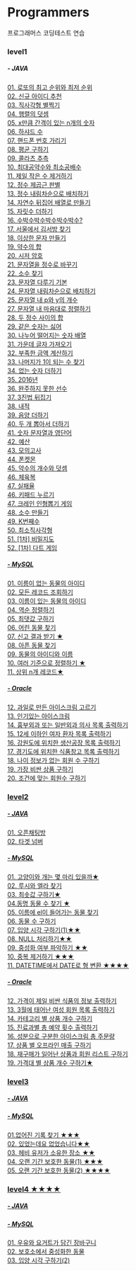 # Programmers
프로그래머스 코딩테스트 연습


### level1
#####  - JAVA

<a href="https://school.programmers.co.kr/learn/courses/30/lessons/77484">01. 로또의 최고 순위와 최저 순위</br>
<a href="https://school.programmers.co.kr/learn/courses/30/lessons/72410">02. 신규 아이디 추천 </br>
<a href="https://school.programmers.co.kr/learn/courses/30/lessons/12969">03. 직사각형 별찍기 </br>
<a href="https://school.programmers.co.kr/learn/courses/30/lessons/12950">04. 행렬의 덧셈</br>
<a href="https://school.programmers.co.kr/learn/courses/30/lessons/12954">05. x만큼 간격이 있는 n개의 숫자</br>
<a href="https://school.programmers.co.kr/learn/courses/30/lessons/12947">06. 하샤드 수</br>
<a href="https://school.programmers.co.kr/learn/courses/30/lessons/12948">07. 핸드폰 번호 가리기</br>
<a href="https://school.programmers.co.kr/learn/courses/30/lessons/12944">08. 평균 구하기</br>
<a href="https://school.programmers.co.kr/learn/courses/30/lessons/12943">09. 콜라츠 추측</br>
<a href="https://school.programmers.co.kr/learn/courses/30/lessons/12940">10. 최대공약수와 최소공배수</br>
<a href="https://school.programmers.co.kr/learn/courses/30/lessons/12935">11. 제일 작은 수 제거하기 </br>
<a href="https://school.programmers.co.kr/learn/courses/30/lessons/12934">12. 정수 제곱근 판별</br>
<a href="https://school.programmers.co.kr/learn/courses/30/lessons/12933">13. 정수 내림차순으로 배치하기</br>
<a href="https://school.programmers.co.kr/learn/courses/30/lessons/12932">14. 자연수 뒤집어 배열로 만들기 </br>
<a href="https://school.programmers.co.kr/learn/courses/30/lessons/12931">15. 자릿수 더하기 </br>
<a href="https://school.programmers.co.kr/learn/courses/30/lessons/12922">16. 수박수박수박수박수박수? </br>
<a href="https://school.programmers.co.kr/learn/courses/30/lessons/12919">17. 서울에서 김서방 찾기 </br>
<a href="https://school.programmers.co.kr/learn/courses/30/lessons/12930">18. 이상한 문자 만들기 </br>
<a href="https://school.programmers.co.kr/learn/courses/30/lessons/12928">19. 약수의 합 </br>
<a href="https://school.programmers.co.kr/learn/courses/30/lessons/12926">20. 시저 암호</br>
<a href="https://school.programmers.co.kr/learn/courses/30/lessons/12925">21. 문자열을 정수로 바꾸기 </br>
<a href="https://school.programmers.co.kr/learn/courses/30/lessons/12921">22. 소수 찾기</br>
<a href="https://school.programmers.co.kr/learn/courses/30/lessons/12918">23. 문자열 다루기 기본 </br>
<a href="https://school.programmers.co.kr/learn/courses/30/lessons/12917">24. 문자열 내림차순으로 배치하기</br>
<a href="https://school.programmers.co.kr/learn/courses/30/lessons/12916">25. 문자열 내 p와 y의 개수 </br>
<a href="https://school.programmers.co.kr/learn/courses/30/lessons/12915?language=java">27. 문자열 내 마음대로 정렬하기 </br>
<a href="https://school.programmers.co.kr/learn/courses/30/lessons/12912">28. 두 정수 사이의 합</br>
<a href="https://school.programmers.co.kr/learn/courses/30/lessons/12906">29. 같은 숫자는 싫어</br>
<a href="https://school.programmers.co.kr/learn/courses/30/lessons/12910">30. 나누어 떨어지는 숫자 배열</br>
<a href="https://school.programmers.co.kr/learn/courses/30/lessons/12903">31. 가운데 글자 가져오기 </br>
<a href="https://school.programmers.co.kr/learn/courses/30/lessons/82612">32. 부족한 금액 계산하기</br>
<a href="https://school.programmers.co.kr/learn/courses/30/lessons/87389">33. 나머지가 1이 되는 수 찾기</br>
<a href="https://school.programmers.co.kr/learn/courses/30/lessons/86051?language=java">34. 없는 숫자 더하기</br>
<a href="https://school.programmers.co.kr/learn/courses/30/lessons/12901">35. 2016년</br>
<a href="https://school.programmers.co.kr/learn/courses/30/lessons/42576">36. 완주하지 못한 선수</br>
<a href="https://school.programmers.co.kr/learn/courses/30/lessons/68935">37. 3진법 뒤집기</br>
<a href="https://school.programmers.co.kr/learn/courses/30/lessons/70128?language=java">38. 내적</br>
<a href="https://school.programmers.co.kr/learn/courses/30/lessons/76501">39. 음양 더하기</br>
<a href="https://school.programmers.co.kr/learn/courses/30/lessons/68644">40. 두 개 뽑아서 더하기</br>
<a href="https://school.programmers.co.kr/learn/courses/30/lessons/81301">41. 숫자 문자열과 영단어</br>
<a href="https://school.programmers.co.kr/learn/courses/30/lessons/12982">42. 예산</br>
<a href="https://school.programmers.co.kr/learn/courses/30/lessons/42840">43. 모의고사</br>
<a href="https://school.programmers.co.kr/learn/courses/30/lessons/1845">44. 폰켓몬</br>
<a href="https://school.programmers.co.kr/learn/courses/30/lessons/77884">45. 약수의 개수와 덧셈</br>
<a href="https://school.programmers.co.kr/learn/courses/30/lessons/42862">46. 체육복</br>
<a href="https://school.programmers.co.kr/learn/courses/30/lessons/42889">47. 실패율 </br>
<a href="https://school.programmers.co.kr/learn/courses/30/lessons/67256">46. 키패드 누르기</br>
<a href="https://school.programmers.co.kr/learn/courses/30/lessons/64061">47. 크레인 인형뽑기 게임</br>
<a href="https://school.programmers.co.kr/learn/courses/30/lessons/12977">48. 소수 만들기</br>
<a href="https://school.programmers.co.kr/learn/courses/30/lessons/42748">49. K번째수 </br>
<a href="https://school.programmers.co.kr/learn/courses/30/lessons/86491">50. 최소직사각형</br>
<a href="https://school.programmers.co.kr/learn/courses/30/lessons/17681">51. [1차] 비밀지도</br>
<a href="https://school.programmers.co.kr/learn/courses/30/lessons/17682">52. [1차] 다트 게임</br>

<!--
<a href="">53. </br>
-->


#####  - MySQL
<a href="https://school.programmers.co.kr/learn/courses/30/lessons/59039#">01. 이름이 없는 동물의 아이디</br>
<a href="https://school.programmers.co.kr/learn/courses/30/lessons/59034">02. 모든 레코드 조회하기</br>
<a href="https://school.programmers.co.kr/learn/courses/30/lessons/59407">03. 이름이 있는 동물의 아이디</br>
<a href="https://school.programmers.co.kr/learn/courses/30/lessons/59035">04. 역순 정렬하기</br>
<a href="https://school.programmers.co.kr/learn/courses/30/lessons/59415">05. 최댓값 구하기</br>
<a href="https://school.programmers.co.kr/learn/courses/30/lessons/59037">06. 어린 동물 찾기</br>
<a href="https://school.programmers.co.kr/learn/courses/30/lessons/92334?language=java">07. 신고 결과 받기 ★</br>
<a href="https://school.programmers.co.kr/learn/courses/30/lessons/59036#fn1">08. 아픈 동물 찾기</br>
<a href="https://school.programmers.co.kr/learn/courses/30/lessons/59403">09. 동물의 아이디와 이름</br>
<a href="https://school.programmers.co.kr/learn/courses/30/lessons/59404">10. 여러 기준으로 정렬하기 ★ </br>
<a href="https://school.programmers.co.kr/learn/courses/30/lessons/59405">11. 상위 n개 레코드★ </br>

#####  - Oracle
<a href="https://school.programmers.co.kr/learn/courses/30/lessons/133025?language=oracle">12. 과일로 만든 아이스크림 고르기</br>
<a href="https://school.programmers.co.kr/learn/courses/30/lessons/133024">13. 인기있는 아이스크림</br>
<a href="https://school.programmers.co.kr/learn/courses/30/lessons/132203">14. 흉부외과 또는 일반외과 의사 목록 출력하기</br>
<a href="https://school.programmers.co.kr/learn/courses/30/lessons/132201">15. 12세 이하인 여자 환자 목록 출력하기</br>
<a href="https://school.programmers.co.kr/learn/courses/30/lessons/131112">16. 강원도에 위치한 생산공장 목록 출력하기</br>
<a href="https://school.programmers.co.kr/learn/courses/30/lessons/131114?language=oracle">17. 경기도에 위치한 식품창고 목록 출력하기</br>
<a href="https://school.programmers.co.kr/learn/courses/30/lessons/131528">18. 나이 정보가 없는 회원 수 구하기</br>
<a href="https://school.programmers.co.kr/learn/courses/30/lessons/131697">19. 가장 비싼 상품 구하기</br>
<a href="https://school.programmers.co.kr/learn/courses/30/lessons/131535">20. 조건에 맞는 회원수 구하기</br>

### level2
#####  - JAVA
<a href="https://programmers.co.kr/learn/courses/30/lessons/42888">01. 오픈채팅방</br>
<a href="https://programmers.co.kr/learn/courses/30/lessons/43165">02. 타겟 넘버</br>
#####  - MySQL
<a href="https://school.programmers.co.kr/learn/courses/30/lessons/59040">01. 고양이와 개는 몇 마리 있을까★ </br>
<a href="https://school.programmers.co.kr/learn/courses/30/lessons/59046">02. 루시와 엘라 찾기 </br>
<a href="https://school.programmers.co.kr/learn/courses/30/lessons/59038">03. 최솟값 구하기★ </br>
<a href="https://school.programmers.co.kr/learn/courses/30/lessons/59041">04.동명 동물 수 찾기 ★</br>
<a href="https://school.programmers.co.kr/learn/courses/30/lessons/59047">05. 이름에 el이 들어가는 동물 찾기 </br>
<a href="https://school.programmers.co.kr/learn/courses/30/lessons/59406">06. 동물 수 구하기 </br>
<a href="https://school.programmers.co.kr/learn/courses/30/lessons/59412">07. 입양 시각 구하기(1)★★ </br>
<a href="https://school.programmers.co.kr/learn/courses/30/lessons/59410">08. NULL 처리하기★★</br>
<a href="https://school.programmers.co.kr/learn/courses/30/lessons/59409">09. 중성화 여부 파악하기 ★★</br>
<a href="https://school.programmers.co.kr/learn/courses/30/lessons/59408">10. 중복 제거하기 ★★★</br>
<a href="https://school.programmers.co.kr/learn/courses/30/lessons/59414">11. DATETIME에서 DATE로 형 변환 ★★★★</br>

#####  - Oracle
<a href="https://school.programmers.co.kr/learn/courses/30/lessons/131115">12. 가격이 제일 비싼 식품의 정보 출력하기</br>
<a href="https://school.programmers.co.kr/learn/courses/30/lessons/131120">13. 3월에 태어난 여성 회원 목록 출력하기</br>
<a href="https://school.programmers.co.kr/learn/courses/30/lessons/131529">14. 카테고리 별 상품 개수 구하기</br>
<a href="https://school.programmers.co.kr/learn/courses/30/lessons/132202">15. 진료과별 총 예약 횟수 출력하기</br>
<a href="https://school.programmers.co.kr/learn/courses/30/lessons/133026">16. 성분으로 구분한 아이스크림 총 주문량</br>
<a href="https://school.programmers.co.kr/learn/courses/30/lessons/131533">17. 상품 별 오프라인 매출 구하기</br>
<a href="https://school.programmers.co.kr/learn/courses/30/lessons/131536">18. 재구매가 일어난 상품과 회원 리스트 구하기 </br>
<a href="https://school.programmers.co.kr/learn/courses/30/lessons/131530">19. 가격대 별 상품 개수 구하기★</br>


### level3
#####  - JAVA

#####  - MySQL
<a href="https://school.programmers.co.kr/learn/courses/30/lessons/59042">01.없어진 기록 찾기 ★★★</br>
<a href="https://school.programmers.co.kr/learn/courses/30/lessons/59043">02. 있었는데요 없었습니다★★</br>
<a href="https://school.programmers.co.kr/learn/courses/30/lessons/77487">03. 헤비 유저가 소유한 장소 ★★</br>
<a href="https://school.programmers.co.kr/learn/courses/30/lessons/59044">04. 오랜 기간 보호한 동물(1) ★★★</br>
<a href="https://school.programmers.co.kr/learn/courses/30/lessons/59411">05. 오랜 기간 보호한 동물(2) ★★★★</br>


### level4 ★★★★
#####  - JAVA

#####  - MySQL
<a href="https://school.programmers.co.kr/learn/courses/30/lessons/62284">01. 우유와 요거트가 담긴 장바구니 </br>
<a href="https://school.programmers.co.kr/learn/courses/30/lessons/59045">02. 보호소에서 중성화한 동물</br>
<a href="https://school.programmers.co.kr/learn/courses/30/lessons/59413">03. 입양 시각 구하기(2) </br>



